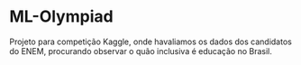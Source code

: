 # ML-Olympiad
Projeto para competição Kaggle, onde havaliamos os dados dos candidatos do ENEM, procurando observar o quão inclusiva é educação no Brasil.
